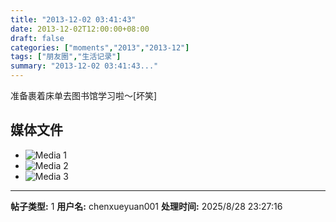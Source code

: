 ```yaml
---
title: "2013-12-02 03:41:43"
date: 2013-12-02T12:00:00+08:00
draft: false
categories: ["moments","2013","2013-12"]
tags: ["朋友圈","生活记录"]
summary: "2013-12-02 03:41:43..."
---
```


准备裹着床单去图书馆学习啦～[坏笑]

## 媒体文件

- ![Media 1](/Moments/photos/2013-12-02/201312020341430.jpg)
- ![Media 2](/Moments/photos/2013-12-02/201312020341431.jpg)
- ![Media 3](/Moments/photos/2013-12-02/201312020341432.jpg)

---

**帖子类型:** 1
**用户名:** chenxueyuan001
**处理时间:** 2025/8/28 23:27:16